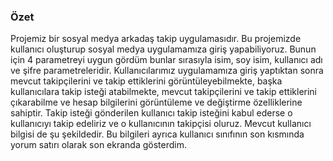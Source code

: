### Özet
Projemiz bir sosyal medya arkadaş takip uygulamasıdır. Bu projemizde kullanıcı oluşturup sosyal medya uygulamamıza giriş yapabiliyoruz. Bunun için 4 parametreyi uygun gördüm bunlar sırasıyla isim, soy isim, kullanıcı adı ve şifre parametreleridir. Kullanıcılarımız uygulamamıza giriş yaptıktan sonra mevcut takipçilerini ve takip ettiklerini görüntüleyebilmekte, başka kullanıcılara takip isteği atabilmekte, mevcut takipçilerini ve takip ettiklerini çıkarabilme ve hesap bilgilerini görüntüleme ve değiştirme özelliklerine sahiptir. Takip isteği gönderilen kullanıcı takip isteğini kabul ederse o kullanıcıyı takip edeliriz ve o kullanıcının takipçisi oluruz. Mevcut kullanıcı bilgisi de şu şekildedir. Bu bilgileri ayrıca kullanıcı sınıfının son kısmında yorum satırı olarak son ekranda gösterdim.
